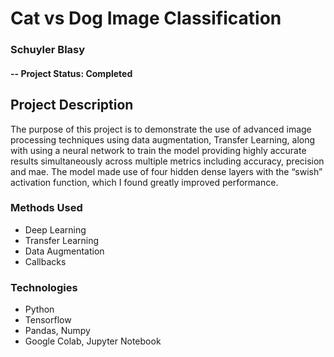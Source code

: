 
# Cat vs Dog Image Classification 
### Schuyler Blasy

#### -- Project Status: Completed

## Project Description
The purpose of this project is to demonstrate the use of advanced image processing techniques using data augmentation, Transfer Learning, along with using a neural network to train the model providing highly accurate results simultaneously across multiple metrics including accuracy, precision and mae. The model made use of four hidden dense layers with the “swish” activation function, which I found greatly improved performance. 

### Methods Used
* Deep Learning
* Transfer Learning
* Data Augmentation
* Callbacks

### Technologies
* Python
* Tensorflow
* Pandas, Numpy
* Google Colab, Jupyter Notebook


